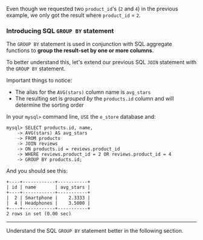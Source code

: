 Even though we requested two `product_id`'s (`2` and `4`) in the previous example, we only got the result where `product_id` = `2`.

### Introducing SQL `GROUP BY` statement

The `GROUP BY` statement is used in conjunction with SQL aggregate functions to __group the result-set by one or more columns__.

To better understand this, let's extend our previous SQL `JOIN` statement with the `GROUP BY` statement.

Important things to notice: 

- The alias for the `AVG(stars)` column name is `avg_stars`
- The resulting set is _grouped by_ the `products.id` column and will determine the sorting order

In your `mysql>` command line, `USE` the `e_store` database and:

```
mysql> SELECT products.id, name, 
    -> AVG(stars) AS avg_stars 
    -> FROM products 
    -> JOIN reviews 
    -> ON products.id = reviews.product_id 
    -> WHERE reviews.product_id = 2 OR reviews.product_id = 4 
    -> GROUP BY products.id;
```

And you should see this: 

```
+----+------------+-----------+
| id | name       | avg_stars |
+----+------------+-----------+
|  2 | Smartphone |    2.3333 |
|  4 | Headphones |    3.5000 |
+----+------------+-----------+
2 rows in set (0.00 sec)
```

---
Understand the SQL `GROUP BY` statement better in the following section.